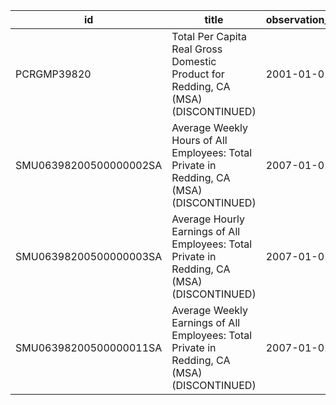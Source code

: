 | id                     | title                                                                                       | observation_start   | observation_end   |
|------------------------|---------------------------------------------------------------------------------------------|---------------------|-------------------|
| PCRGMP39820            | Total Per Capita Real Gross Domestic Product for Redding, CA (MSA) (DISCONTINUED)           | 2001-01-01          | 2017-01-01        |
| SMU06398200500000002SA | Average Weekly Hours of All Employees: Total Private in Redding, CA (MSA) (DISCONTINUED)    | 2007-01-01          | 2022-03-01        |
| SMU06398200500000003SA | Average Hourly Earnings of All Employees: Total Private in Redding, CA (MSA) (DISCONTINUED) | 2007-01-01          | 2022-03-01        |
| SMU06398200500000011SA | Average Weekly Earnings of All Employees: Total Private in Redding, CA (MSA) (DISCONTINUED) | 2007-01-01          | 2022-03-01        |